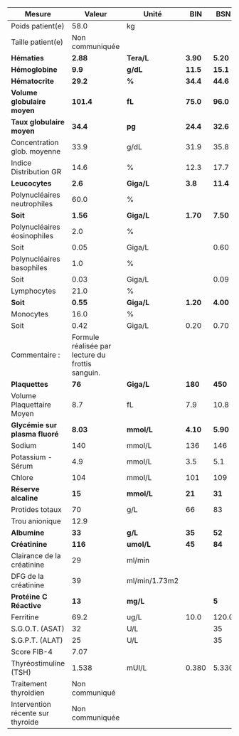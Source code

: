 |              Mesure             |                     Valeur                     |    Unité    |   BIN  |   BSN  |
|---------------------------------|------------------------------------------------|-------------|--------|--------|
|         Poids patient(e)        |                      58.0                      |      kg     |        |        |
|        Taille patient(e)        |                 Non communiquée                |             |        |        |
|           **Hématies**          |                    **2.88**                    |  **Tera/L** |**3.90**|**5.20**|
|         **Hémoglobine**         |                     **9.9**                    |   **g/dL**  |**11.5**|**15.1**|
|         **Hématocrite**         |                    **29.2**                    |    **%**    |**34.4**|**44.6**|
|   **Volume globulaire moyen**   |                    **101.4**                   |    **fL**   |**75.0**|**96.0**|
|    **Taux globulaire moyen**    |                    **34.4**                    |    **pg**   |**24.4**|**32.6**|
|   Concentration glob. moyenne   |                      33.9                      |     g/dL    |  31.9  |  35.8  |
|      Indice Distribution GR     |                      14.6                      |      %      |  12.3  |  17.7  |
|          **Leucocytes**         |                     **2.6**                    |  **Giga/L** | **3.8**|**11.4**|
|   Polynucléaires neutrophiles   |                      60.0                      |      %      |        |        |
|             **Soit**            |                    **1.56**                    |  **Giga/L** |**1.70**|**7.50**|
|   Polynucléaires éosinophiles   |                       2.0                      |      %      |        |        |
|               Soit              |                      0.05                      |    Giga/L   |        |  0.60  |
|    Polynucléaires basophiles    |                       1.0                      |      %      |        |        |
|               Soit              |                      0.03                      |    Giga/L   |        |  0.09  |
|           Lymphocytes           |                      21.0                      |      %      |        |        |
|             **Soit**            |                    **0.55**                    |  **Giga/L** |**1.20**|**4.00**|
|            Monocytes            |                      16.0                      |      %      |        |        |
|               Soit              |                      0.42                      |    Giga/L   |  0.20  |  0.70  |
|          Commentaire :          |Formule réalisée par lecture du frottis sanguin.|             |        |        |
|          **Plaquettes**         |                     **76**                     |  **Giga/L** | **180**| **450**|
|    Volume Plaquettaire Moyen    |                       8.7                      |      fL     |   7.9  |  10.8  |
|  **Glycémie sur plasma fluoré** |                    **8.03**                    |  **mmol/L** |**4.10**|**5.90**|
|              Sodium             |                       140                      |    mmol/L   |   136  |   146  |
|        Potassium - Sérum        |                       4.9                      |    mmol/L   |   3.5  |   5.1  |
|              Chlore             |                       104                      |    mmol/L   |   101  |   109  |
|       **Réserve alcaline**      |                     **15**                     |  **mmol/L** | **21** | **31** |
|         Protides totaux         |                       70                       |     g/L     |   66   |   83   |
|          Trou anionique         |                      12.9                      |             |        |        |
|           **Albumine**          |                     **33**                     |   **g/L**   | **35** | **52** |
|          **Créatinine**         |                     **116**                    |  **umol/L** | **45** | **84** |
|    Clairance de la créatinine   |                       29                       |    ml/min   |        |        |
|       DFG de la créatinine      |                       39                       |ml/min/1.73m2|        |        |
|     **Protéine C Réactive**     |                     **13**                     |   **mg/L**  |        |  **5** |
|            Ferritine            |                      69.2                      |     ug/L    |  10.0  |  120.0 |
|         S.G.O.T. (ASAT)         |                       32                       |     U/L     |        |   35   |
|         S.G.P.T. (ALAT)         |                       25                       |     U/L     |        |   35   |
|           Score FIB-4           |                      7.07                      |             |        |        |
|      Thyréostimuline (TSH)      |                      1.538                     |    mUI/L    |  0.380 |  5.330 |
|      Traitement thyroidien      |                 Non communiqué                 |             |        |        |
|Intervention récente sur thyroide|                 Non communiquée                |             |        |        |